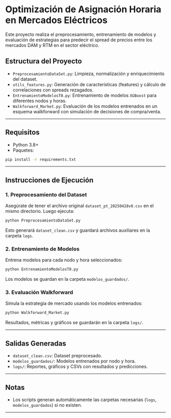 # Optimización de Asignación Horaria en Mercados Eléctricos

Este proyecto realiza el preprocesamiento, entrenamiento de modelos y evaluación de estrategias para predecir el spread de precios entre los mercados DAM y RTM en el sector eléctrico.

## Estructura del Proyecto

- `PreprocesamientoDataSet.py`: Limpieza, normalización y enriquecimiento del dataset.
- `utils_features.py`: Generación de características (features) y cálculo de correlaciones con spreads rezagados.
- `EntrenamientoModelosT0.py`: Entrenamiento de modelos `XGBoost` para diferentes nodos y horas.
- `Walkforward_Market.py`: Evaluación de los modelos entrenados en un esquema walkforward con simulación de decisiones de compra/venta.

---

## Requisitos

- Python 3.8+
- Paquetes:

```bash
pip install -r requirements.txt
```

---

## Instrucciones de Ejecución

### 1. Preprocesamiento del Dataset

Asegúrate de tener el archivo original `dataset_pt_20250428v0.csv` en el mismo directorio. Luego ejecuta:

```bash
python PreprocesamientoDataSet.py
```

Esto generará `dataset_clean.csv` y guardará archivos auxiliares en la carpeta `logs`.

### 2. Entrenamiento de Modelos

Entrena modelos para cada nodo y hora seleccionados:

```bash
python EntrenamientoModelosT0.py
```

Los modelos se guardan en la carpeta `modelos_guardados/`.

### 3. Evaluación Walkforward

Simula la estrategia de mercado usando los modelos entrenados:

```bash
python Walkforward_Market.py
```

Resultados, métricas y gráficos se guardarán en la carpeta `logs/`.

---

## Salidas Generadas

- `dataset_clean.csv`: Dataset preprocesado.
- `modelos_guardados/`: Modelos entrenados por nodo y hora.
- `logs/`: Reportes, gráficos y CSVs con resultados y predicciones.

---

## Notas

- Los scripts generan automáticamente las carpetas necesarias (`logs`, `modelos_guardados`) si no existen.


---


